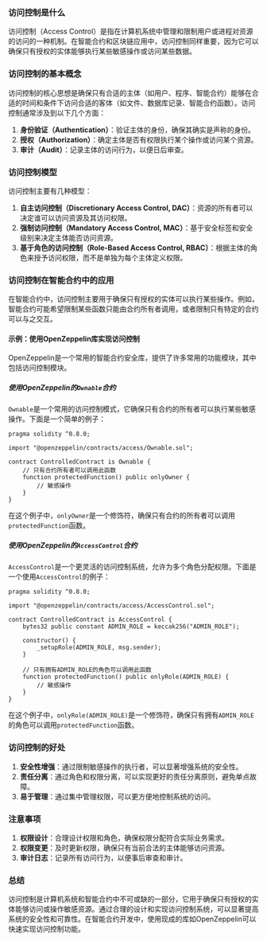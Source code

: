 ### 访问控制是什么

访问控制（Access Control）是指在计算机系统中管理和限制用户或进程对资源的访问的一种机制。在智能合约和区块链应用中，访问控制同样重要，因为它可以确保只有授权的实体能够执行某些敏感操作或访问某些数据。

### 访问控制的基本概念

访问控制的核心思想是确保只有合适的主体（如用户、程序、智能合约）能够在合适的时间和条件下访问合适的客体（如文件、数据库记录、智能合约函数）。访问控制通常涉及到以下几个方面：

1. **身份验证（Authentication）**：验证主体的身份，确保其确实是声称的身份。
2. **授权（Authorization）**：确定主体是否有权限执行某个操作或访问某个资源。
3. **审计（Audit）**：记录主体的访问行为，以便日后审查。

### 访问控制模型

访问控制主要有几种模型：

1. **自主访问控制（Discretionary Access Control, DAC）**：资源的所有者可以决定谁可以访问资源及其访问权限。
2. **强制访问控制（Mandatory Access Control, MAC）**：基于安全标签和安全级别来决定主体能否访问资源。
3. **基于角色的访问控制（Role-Based Access Control, RBAC）**：根据主体的角色来授予访问权限，而不是单独为每个主体定义权限。

### 访问控制在智能合约中的应用

在智能合约中，访问控制主要用于确保只有授权的实体可以执行某些操作。例如，智能合约可能希望限制某些函数只能由合约所有者调用，或者限制只有特定的合约可以与之交互。

#### 示例：使用OpenZeppelin库实现访问控制

OpenZeppelin是一个常用的智能合约安全库，提供了许多常用的功能模块，其中包括访问控制模块。

##### 使用OpenZeppelin的`Ownable`合约

`Ownable`是一个常用的访问控制模式，它确保只有合约的所有者可以执行某些敏感操作。下面是一个简单的例子：

```solidity
pragma solidity ^0.8.0;

import "@openzeppelin/contracts/access/Ownable.sol";

contract ControlledContract is Ownable {
    // 只有合约所有者可以调用此函数
    function protectedFunction() public onlyOwner {
        // 敏感操作
    }
}
```

在这个例子中，`onlyOwner`是一个修饰符，确保只有合约的所有者可以调用`protectedFunction`函数。

##### 使用OpenZeppelin的`AccessControl`合约

`AccessControl`是一个更灵活的访问控制系统，允许为多个角色分配权限。下面是一个使用`AccessControl`的例子：

```solidity
pragma solidity ^0.8.0;

import "@openzeppelin/contracts/access/AccessControl.sol";

contract ControlledContract is AccessControl {
    bytes32 public constant ADMIN_ROLE = keccak256("ADMIN_ROLE");

    constructor() {
        _setupRole(ADMIN_ROLE, msg.sender);
    }

    // 只有拥有ADMIN_ROLE的角色可以调用此函数
    function protectedFunction() public onlyRole(ADMIN_ROLE) {
        // 敏感操作
    }
}
```

在这个例子中，`onlyRole(ADMIN_ROLE)`是一个修饰符，确保只有拥有`ADMIN_ROLE`的角色可以调用`protectedFunction`函数。

### 访问控制的好处

1. **安全性增强**：通过限制敏感操作的执行者，可以显著增强系统的安全性。
2. **责任分离**：通过角色和权限分离，可以实现更好的责任分离原则，避免单点故障。
3. **易于管理**：通过集中管理权限，可以更方便地控制系统的访问。

### 注意事项

1. **权限设计**：合理设计权限和角色，确保权限分配符合实际业务需求。
2. **权限变更**：及时更新权限，确保只有当前合法的主体能够访问资源。
3. **审计日志**：记录所有访问行为，以便事后审查和审计。

### 总结

访问控制是计算机系统和智能合约中不可或缺的一部分，它用于确保只有授权的实体能够访问或操作敏感资源。通过合理的设计和实现访问控制系统，可以显著提高系统的安全性和可靠性。在智能合约开发中，使用现成的库如OpenZeppelin可以快速实现访问控制功能。